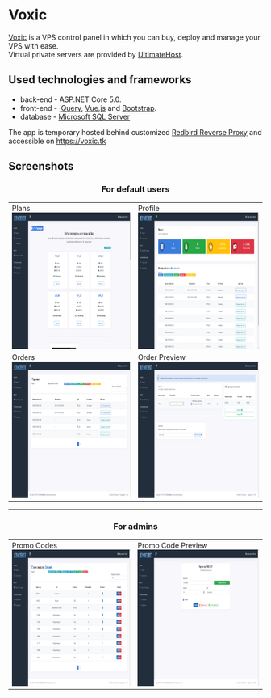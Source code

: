 # Voxic

[Voxic](https://voxic.tk) is a VPS control panel in which you can buy, deploy and manage your VPS with ease.  
Virtual private servers are provided by [UltimateHost](https://www.uhost.pw).

## Used technologies and frameworks
* back-end - ASP.NET Core 5.0.  
* front-end - [jQuery](https://jquery.com/), [Vue.js](https://vuejs.org/) and [Bootstrap](https://getbootstrap.com/).
* database - [Microsoft SQL Server](https://www.microsoft.com/en-us/sql-server/sql-server-downloads)

The app is temporary hosted behind customized [Redbird Reverse Proxy](https://github.com/OptimalBits/redbird) and accessible on https://voxic.tk

## Screenshots
<div align=center>
	<h3>For default users</h3>
	<table>
		<tr>
			<td>
				Plans<br>
				<img src="Screenshots/plans.png" width=480 height=270>
			</td>
			<td>
				Profile<br>
				<img src="Screenshots/profile.png" width=480 height=270>
			</td>
		</tr> 
		<tr>
			<td>
				Orders<br>
				<img src="Screenshots/orders.png" width=480 height=270>
			</td>
			<td>
				Order Preview<br>
				<img src="Screenshots/order.png" width=480 height=270>
			</td>
		</tr>
	</table>
	<hr>
	<h3>For admins</h3>
	<table>
		<tr>
			<td>
				Promo Codes<br>
				<img src="Screenshots/promoCodes.png" width=480 height=270>
			</td>
			<td>
				Promo Code Preview<br>
				<img src="Screenshots/promoCode.png" width=480 height=270>
			</td>
		</tr> 
	</table>
</div>